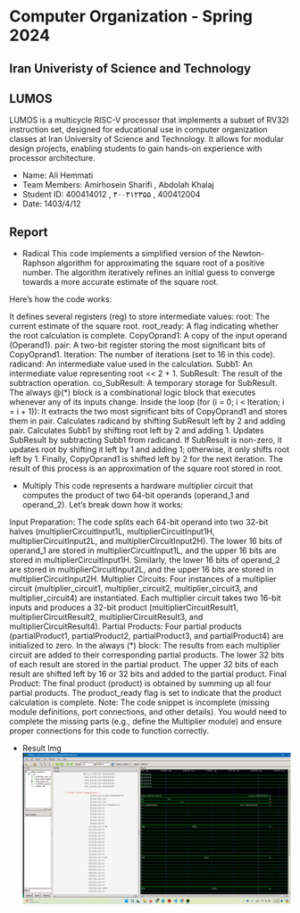 Computer Organization - Spring 2024
==============================================================
## Iran Univeristy of Science and Technology
## LUMOS
LUMOS is a multicycle RISC-V processor that implements a subset of RV32I instruction set, designed for educational use in computer organization classes at Iran University of Science and Technology. It allows for modular design projects, enabling students to gain hands-on experience with processor architecture.

- Name: Ali Hemmati
- Team Members: Amirhosein Sharifi , Abdolah Khalaj
- Student ID: 400414012 , ۴۰۰۴۱۲۳۵۵ , 400412004
- Date: 1403/4/12

## Report

- Radical
This code implements a simplified version of the Newton-Raphson algorithm for approximating the square root of a positive number. The algorithm iteratively refines an initial guess to converge towards a more accurate estimate of the square root.

Here’s how the code works:

It defines several registers (reg) to store intermediate values:
root: The current estimate of the square root.
root_ready: A flag indicating whether the root calculation is complete.
CopyOprand1: A copy of the input operand (Operand1).
pair: A two-bit register storing the most significant bits of CopyOprand1.
Iteration: The number of iterations (set to 16 in this code).
radicand: An intermediate value used in the calculation.
Subb1: An intermediate value representing root << 2 + 1.
SubResult: The result of the subtraction operation.
co_SubResult: A temporary storage for SubResult.
The always @(*) block is a combinational logic block that executes whenever any of its inputs change.
Inside the loop (for (i = 0; i < Iteration; i = i + 1)):
It extracts the two most significant bits of CopyOprand1 and stores them in pair.
Calculates radicand by shifting SubResult left by 2 and adding pair.
Calculates Subb1 by shifting root left by 2 and adding 1.
Updates SubResult by subtracting Subb1 from radicand.
If SubResult is non-zero, it updates root by shifting it left by 1 and adding 1; otherwise, it only shifts root left by 1.
Finally, CopyOprand1 is shifted left by 2 for the next iteration.
The result of this process is an approximation of the square root stored in root.
- Multiply
This code represents a hardware multiplier circuit that computes the product of two 64-bit operands (operand_1 and operand_2). Let’s break down how it works:

Input Preparation:
The code splits each 64-bit operand into two 32-bit halves (multiplierCircuitInput1L, multiplierCircuitInput1H, multiplierCircuitInput2L, and multiplierCircuitInput2H).
The lower 16 bits of operand_1 are stored in multiplierCircuitInput1L, and the upper 16 bits are stored in multiplierCircuitInput1H.
Similarly, the lower 16 bits of operand_2 are stored in multiplierCircuitInput2L, and the upper 16 bits are stored in multiplierCircuitInput2H.
Multiplier Circuits:
Four instances of a multiplier circuit (multiplier_circuit1, multiplier_circuit2, multiplier_circuit3, and multiplier_circuit4) are instantiated.
Each multiplier circuit takes two 16-bit inputs and produces a 32-bit product (multiplierCircuitResult1, multiplierCircuitResult2, multiplierCircuitResult3, and multiplierCircuitResult4).
Partial Products:
Four partial products (partialProduct1, partialProduct2, partialProduct3, and partialProduct4) are initialized to zero.
In the always (*) block:
The results from each multiplier circuit are added to their corresponding partial products.
The lower 32 bits of each result are stored in the partial product.
The upper 32 bits of each result are shifted left by 16 or 32 bits and added to the partial product.
Final Product:
The final product (product) is obtained by summing up all four partial products.
The product_ready flag is set to indicate that the product calculation is complete.
Note:
The code snippet is incomplete (missing module definitions, port connections, and other details).
You would need to complete the missing parts (e.g., define the Multiplier module) and ensure proper connections for this code to function correctly.
- Result Img
![Result](Result.png)